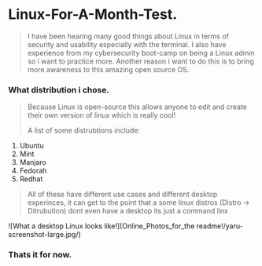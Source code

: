 # Linux-For-A-Month-Test.


>I have been hearing many good things about Linux in terms of security and usability especially with the terminal. I also have experience from my cybersecurity boot-camp on being a Linux admin so i want to practice more. Another reason i want to do this is to bring more awareness to this amazing open source OS.


### What distribution i chose.


>Because Linux is open-source this allows anyone to edit and create their own version of linux which is really cool!
>
> A list of some distrubtions include:
1. Ubuntu
2. Mint
3. Manjaro
4. Fedorah
5. Redhat

>All of these have different use cases and different desktop experinces, it can get to the point that a some linux distros (Distro -> Ditrubution) dont even have a desktop its just a command linx

![What a desktop Linux looks like!](Online_Photos_for_the readme!/yaru-screenshot-large.jpg/)

### Thats it for now.

